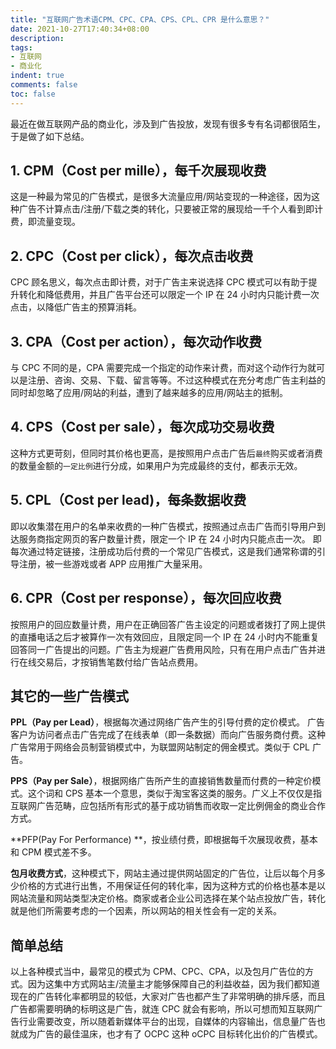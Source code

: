 ```yaml
---
title: "互联网广告术语CPM、CPC、CPA、CPS、CPL、CPR 是什么意思？"
date: 2021-10-27T17:40:34+08:00
description:
tags:
- 互联网
- 商业化
indent: true
comments: false
toc: false
---
```


最近在做互联网产品的商业化，涉及到广告投放，发现有很多专有名词都很陌生，于是做了如下总结。

## 1. CPM（Cost per mille），每千次展现收费
这是一种最为常见的广告模式，是很多大流量应用/网站变现的一种途径，因为这种广告不计算点击/注册/下载之类的转化，只要被正常的展现给一千个人看到即计费，即流量变现。

## 2. CPC（Cost per click），每次点击收费
CPC 顾名思义，每次点击即计费，对于广告主来说选择 CPC 模式可以有助于提升转化和降低费用，并且广告平台还可以限定一个 IP 在 24 小时内只能计费一次点击，以降低广告主的预算消耗。

## 3. CPA（Cost per action），每次动作收费
与 CPC 不同的是，CPA 需要完成一个指定的动作来计费，而对这个动作行为就可以是注册、咨询、交易、下载、留言等等。不过这种模式在充分考虑广告主利益的同时却忽略了应用/网站的利益，遭到了越来越多的应用/网站主的抵制。

## 4. CPS（Cost per sale），每次成功交易收费
这种方式更苛刻，但同时其价格也更高，是按照用户点击广告后`最终`购买或者消费的数量金额的`一定比例`进行分成，如果用户为完成最终的支付，都表示无效。

## 5. CPL（Cost per lead)，每条数据收费
即以收集潜在用户的名单来收费的一种广告模式，按照通过点击广告而引导用户到达服务商指定网页的客户数量计费，限定一个 IP 在 24 小时内只能点击一次。 即每次通过特定链接，注册成功后付费的一个常见广告模式，这是我们通常称谓的引导注册，被一些游戏或者 APP 应用推广大量采用。

## 6. CPR（Cost per response），每次回应收费
按照用户的回应数量计费，用户在正确回答广告主设定的问题或者拨打了网上提供的直播电话之后才被算作一次有效回应，且限定同一个 IP 在 24 小时内不能重复回答同一广告提出的问题。广告主为规避广告费用风险，只有在用户点击广告并进行在线交易后，才按销售笔数付给广告站点费用。

## 其它的一些广告模式
**PPL（Pay per Lead）**，根据每次通过网络广告产生的引导付费的定价模式。 广告客户为访问者点击广告完成了在线表单（即一条数据）而向广告服务商付费。这种广告常用于网络会员制营销模式中，为联盟网站制定的佣金模式。类似于 CPL 广告。

**PPS（Pay per Sale）**，根据网络广告所产生的直接销售数量而付费的一种定价模式。这个词和 CPS 基本一个意思，类似于淘宝客这类的服务。广义上不仅仅是指互联网广告范畴，应包括所有形式的基于成功销售而收取一定比例佣金的商业合作方式。

**PFP(Pay For Performance) **，按业绩付费，即根据每千次展现收费，基本和 CPM 模式差不多。

**包月收费方式**，这种模式下，网站主通过提供网站固定的广告位，让后以每个月多少价格的方式进行出售，不用保证任何的转化率，因为这种方式的价格也基本是以网站流量和网站类型决定价格。商家或者企业公司选择在某个站点投放广告，转化就是他们所需要考虑的一个因素，所以网站的相关性会有一定的关系。

## 简单总结
以上各种模式当中，最常见的模式为 CPM、CPC、CPA，以及包月广告位的方式。因为这集中方式网站主/流量主才能够保障自己的利益收益，因为我们都知道现在的广告转化率都明显的较低，大家对广告也都产生了非常明确的排斥感，而且广告都需要明确的标明这是广告，就连 CPC 就会有影响，所以可想而知互联网广告行业需要改变，所以随着新媒体平台的出现，自媒体的内容输出，信息量广告也就成为广告的最佳温床，也才有了 OCPC 这种 oCPC 目标转化出价的广告模式。